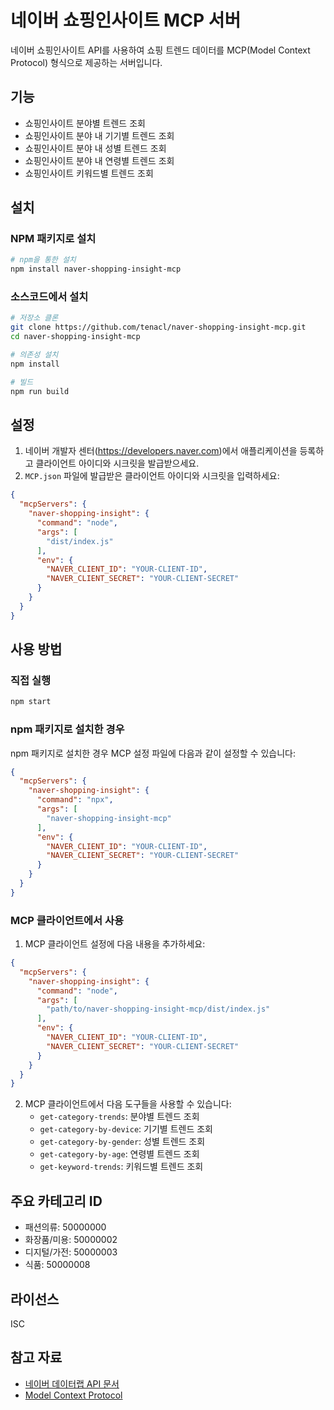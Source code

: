# 네이버 쇼핑인사이트 MCP 서버

네이버 쇼핑인사이트 API를 사용하여 쇼핑 트렌드 데이터를 MCP(Model Context Protocol) 형식으로 제공하는 서버입니다.

## 기능

- 쇼핑인사이트 분야별 트렌드 조회
- 쇼핑인사이트 분야 내 기기별 트렌드 조회
- 쇼핑인사이트 분야 내 성별 트렌드 조회
- 쇼핑인사이트 분야 내 연령별 트렌드 조회
- 쇼핑인사이트 키워드별 트렌드 조회

## 설치

### NPM 패키지로 설치

```bash
# npm을 통한 설치
npm install naver-shopping-insight-mcp
```

### 소스코드에서 설치

```bash
# 저장소 클론
git clone https://github.com/tenacl/naver-shopping-insight-mcp.git
cd naver-shopping-insight-mcp

# 의존성 설치
npm install

# 빌드
npm run build
```

## 설정

1. 네이버 개발자 센터(https://developers.naver.com)에서 애플리케이션을 등록하고 클라이언트 아이디와 시크릿을 발급받으세요.
2. `MCP.json` 파일에 발급받은 클라이언트 아이디와 시크릿을 입력하세요:

```json
{
  "mcpServers": {
    "naver-shopping-insight": {
      "command": "node",
      "args": [
        "dist/index.js"
      ],
      "env": {
        "NAVER_CLIENT_ID": "YOUR-CLIENT-ID",
        "NAVER_CLIENT_SECRET": "YOUR-CLIENT-SECRET"
      }
    }
  }
}
```

## 사용 방법

### 직접 실행

```bash
npm start
```

### npm 패키지로 설치한 경우

npm 패키지로 설치한 경우 MCP 설정 파일에 다음과 같이 설정할 수 있습니다:

```json
{
  "mcpServers": {
    "naver-shopping-insight": {
      "command": "npx",
      "args": [
        "naver-shopping-insight-mcp"
      ],
      "env": {
        "NAVER_CLIENT_ID": "YOUR-CLIENT-ID",
        "NAVER_CLIENT_SECRET": "YOUR-CLIENT-SECRET"
      }
    }
  }
}
```

### MCP 클라이언트에서 사용

1. MCP 클라이언트 설정에 다음 내용을 추가하세요:

```json
{
  "mcpServers": {
    "naver-shopping-insight": {
      "command": "node",
      "args": [
        "path/to/naver-shopping-insight-mcp/dist/index.js"
      ],
      "env": {
        "NAVER_CLIENT_ID": "YOUR-CLIENT-ID",
        "NAVER_CLIENT_SECRET": "YOUR-CLIENT-SECRET"
      }
    }
  }
}
```

2. MCP 클라이언트에서 다음 도구들을 사용할 수 있습니다:
   - `get-category-trends`: 분야별 트렌드 조회
   - `get-category-by-device`: 기기별 트렌드 조회
   - `get-category-by-gender`: 성별 트렌드 조회
   - `get-category-by-age`: 연령별 트렌드 조회
   - `get-keyword-trends`: 키워드별 트렌드 조회

## 주요 카테고리 ID

- 패션의류: 50000000
- 화장품/미용: 50000002
- 디지털/가전: 50000003
- 식품: 50000008

## 라이선스

ISC

## 참고 자료

- [네이버 데이터랩 API 문서](https://developers.naver.com/docs/datalab/shopping/)
- [Model Context Protocol](https://modelcontextprotocol.io) 